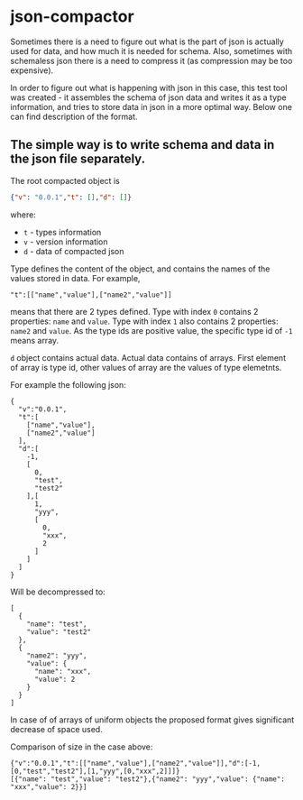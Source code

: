# json-compactor
Sometimes there is a need to figure out what is the part of json is actually used for data, and how much it is needed for schema.
Also, sometimes with schemaless json there is a need to compress it (as compression may be too expensive).

In order to figure out what is happening with json in this case, this test tool was created - it assembles the schema of json data and writes it as a type information, and tries to store data in json in a more optimal way. Below one can find description of the format. 

## The simple way is to write schema and data in the json file separately. 

The root compacted object is 
```json
{"v": "0.0.1","t": [],"d": []}
```
where:
 - `t` - types information
 - `v` - version information
 - `d` - data of compacted json

Type defines the content of the object, and contains the names of the values stored in data.
For example, 
```
"t":[["name","value"],["name2","value"]]
```
means that there are 2 types defined. Type with index `0` contains 2 properties: `name` and `value`. Type with index `1` also contains 2 properties: `name2` and `value`. As the type ids are positive value, the specific type id of `-1` means array. 

`d` object contains actual data. Actual data contains of arrays. First element of array is type id, other values of array are the values of type elemetnts. 

For example the following json: 
```
{
  "v":"0.0.1",
  "t":[
    ["name","value"],
    ["name2","value"]
  ],
  "d":[
    -1,
    [
      0,
      "test",
      "test2"
    ],[
      1,
      "yyy",
      [
        0,
        "xxx",
        2
      ]
    ]
  ]
}
```
Will be decompressed to:
```
[
  {
    "name": "test",
    "value": "test2"
  },
  {
    "name2": "yyy",
    "value": {
      "name": "xxx",
      "value": 2
    }
  }
]
```

In case of of arrays of uniform objects the proposed format gives significant decrease of space used.

Comparison of size in the case above:
```
{"v":"0.0.1","t":[["name","value"],["name2","value"]],"d":[-1,[0,"test","test2"],[1,"yyy",[0,"xxx",2]]]}
[{"name": "test","value": "test2"},{"name2": "yyy","value": {"name": "xxx","value": 2}}]
```

